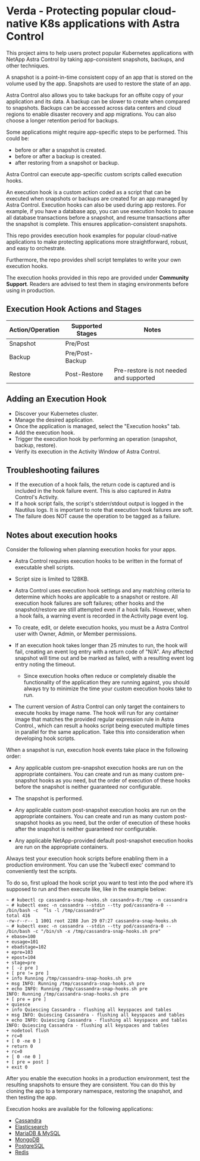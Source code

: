 # Verda - Protecting popular cloud-native K8s applications with Astra Control

This project aims to help users protect popular Kubernetes applications with NetApp Astra Control by taking app-consistent snapshots, backups, and other techniques.

A snapshot is a point-in-time consistent copy of an app that is stored on the volume used by the app. Snapshots are used to restore the state of an app.

Astra Control also allows you to take backups for an offsite copy of your application and its data. A backup can be slower to create when compared to snapshots. Backups can be accessed across data centers and cloud regions to enable disaster recovery and app migrations. You can also choose a longer retention period for backups.

Some applications might require app-specific steps to be performed. This could be:
* before or after a snapshot is created.
* before or after a backup is created.
* after restoring from a snapshot or backup.

Astra Control can execute app-specific custom scripts called execution hooks.

An execution hook is a custom action coded as a script that can be executed when snapshots or backups are created for an app managed by Astra Control. Execution hooks can also be used during app restores. For example, if you have a database app, you can use execution hooks to pause all database transactions before a snapshot, and resume transactions after the snapshot is complete. This ensures application-consistent snapshots.

This repo provides execution hook examples for popular cloud-native applications to make protecting applications more straightforward, robust, and easy to orchestrate.

Furthermore, the repo provides shell script templates to write your own execution hooks.

The execution hooks provided in this repo are provided under **Community Support**. Readers are advised to test them in staging environments before using in production.

## Execution Hook Actions and Stages

| Action/Operation | Supported Stages |               Notes                    |
| -----------------|------------------|----------------------------------------|
| Snapshot         | Pre/Post         |                                        |
| Backup           | Pre/Post-Backup  |                                        |
| Restore          | Post-Restore     |Pre-restore is not needed and supported |

## Adding an Execution Hook

* Discover your Kubernetes cluster.
* Manage the desired application.
* Once the application is managed, select the "Execution hooks" tab.
* Add the execution hook.
* Trigger the execution hook by performing an operation (snapshot, backup, restore).
* Verify its execution in the Activity Window of Astra Control.

## Troubleshooting failures

* If the execution of a hook fails, the return code is captured and is included in the hook failure event. This is also captured in Astra Control's Activity.
* If a hook script fails, the script's stderr/stdout output is logged in the Nautilus logs. It is important to note that execution hook failures are soft.
* The failure does NOT cause the operation to be tagged as a failure.

## Notes about execution hooks

Consider the following when planning execution hooks for your apps.

 * Astra Control requires execution hooks to be written in the format of executable shell scripts.

 * Script size is limited to 128KB.

 *  Astra Control uses execution hook settings and any matching criteria to determine which hooks are applicable to a snapshot or restore.
    All execution hook failures are soft failures; other hooks and the snapshot/restore are still attempted even if a hook fails. However, when a hook fails, a warning event is recorded in the Activity page event log.

 *  To create, edit, or delete execution hooks, you must be a Astra Control user with Owner, Admin, or Member permissions.

 *  If an execution hook takes longer than 25 minutes to run, the hook will fail, creating an event log entry with a return code of "N/A". Any affected snapshot will time out and be marked as failed, with a resulting event log entry noting the timeout.

    - Since execution hooks often reduce or completely disable the functionality of the application they are running against, you should always try to minimize the time your custom execution hooks take to run.

 *  The current version of Astra Control can only target the containers to execute hooks by image name. The hook will run for any container image that matches the provided regular expression rule in Astra Control., which can result a hooks script being executed multiple times in parallel for the same application. Take this into consideration when developing hook scripts.      

 When a snapshot is run, execution hook events take place in the following order:

  -   Any applicable custom pre-snapshot execution hooks are run on the appropriate containers. You can create and run as many custom pre-snapshot hooks as you need, but the order of execution of these hooks before the snapshot is neither guaranteed nor configurable.

  -   The snapshot is performed.

  -   Any applicable custom post-snapshot execution hooks are run on the appropriate containers. You can create and run as many custom post-snapshot hooks as you need, but the order of execution of these hooks after the snapshot is neither guaranteed nor configurable.

  -   Any applicable NetApp-provided default post-snapshot execution hooks are run on the appropriate containers.

Always test your execution hook scripts before enabling them in a production environment. You can use the 'kubectl exec' command to conveniently test the scripts.  

To do so, first upload the hook script you want to test into the pod where it’s supposed to run and then execute like, like in the example below:

```
~ # kubectl cp cassandra-snap-hooks.sh cassandra-0:/tmp -n cassandra
~ # kubectl exec -n cassandra --stdin --tty pod/cassandra-0 -- /bin/bash -c  “ls -l /tmp/cassandra*”
total 416
-rw-r--r-- 1 1001 root 2288 Jun 29 07:27 cassandra-snap-hooks.sh
~ # kubectl exec -n cassandra --stdin --tty pod/cassandra-0 -- /bin/bash -c "/bin/sh -x /tmp/cassandra-snap-hooks.sh pre"
+ ebase=100
+ eusage=101
+ ebadstage=102
+ epre=103
+ epost=104
+ stage=pre
+ [ -z pre ]
+ [ pre != pre ]
+ info Running /tmp/cassandra-snap-hooks.sh pre
+ msg INFO: Running /tmp/cassandra-snap-hooks.sh pre
+ echo INFO: Running /tmp/cassandra-snap-hooks.sh pre
INFO: Running /tmp/cassandra-snap-hooks.sh pre
+ [ pre = pre ]
+ quiesce
+ info Quiescing Cassandra - flushing all keyspaces and tables
+ msg INFO: Quiescing Cassandra - flushing all keyspaces and tables
+ echo INFO: Quiescing Cassandra - flushing all keyspaces and tables
INFO: Quiescing Cassandra - flushing all keyspaces and tables
+ nodetool flush
+ rc=0
+ [ 0 -ne 0 ]
+ return 0
+ rc=0
+ [ 0 -ne 0 ]
+ [ pre = post ]
+ exit 0
```

After you enable the execution hooks in a production environment, test the resulting snapshots to ensure they are consistent. You can do this by cloning the app to a temporary namespace, restoring the snapshot, and then testing the app.

Execution hooks are available for the following applications:

* [Cassandra](https://github.com/NetApp/execution-hooks/tree/main/Cassandra)
* [Elasticsearch](https://github.com/NetApp/execution-hooks/tree/main/Elasticsearch)
* [MariaDB & MySQL](https://github.com/NetApp/execution-hooks/tree/main/Mariadb-MySQL)
* [MongoDB](https://github.com/NetApp/execution-hooks/tree/main/MongoDB)
* [PostgreSQL](https://github.com/NetApp/execution-hooks/tree/main/PostgreSQL)
* [Redis](https://github.com/NetApp/execution-hooks/tree/main/Redis)
